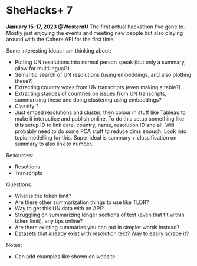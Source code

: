 # SheHacks+ 7
**January 15-17, 2023 @WesternU**
The first actual hackathon I've gone to. Mostly just enjoying the events and meeting new people but also playing around with the Cohere API for the first time. 

Some interesting ideas I am thinking about:
- Putting UN resolutions into normal person speak (but only a summary, allow for multilingual?)
- Semantic search of UN resolutions (using embeddings, and also plotting these?)
- Extracting country votes from UN transcripts (even making a table?)
- Extracting stances of countries on issues from UN transcripts, summarizing these and doing clustering using embeddings?
- Classify ?
- Just embed resolutions and cluster, then colour in stuff like Tableau to make it interactice and publish online. To do this setup something like this setup ID to link date, country, name, resolution ID and all. Will probably need to do some PCA stuff to reduce dims enough. Look into topic modelling for this. Super ideal is summary + classification on summary to also link to number.

Resources:
- Resoltions
- Transcripts

Questions:
- What is the token limit?
- Are there other summarization things to use like TLDR?
- Way to get this UN data with an API?
- Struggling on summarizing longer sections of text (even that fit within token limit), any tips online?
- Are there existing summaries you can put in simpler words instead?
- Datasets that already exist with resolution text? Way to easily scrape it?

Notes:
- Can add examples like shown on website
